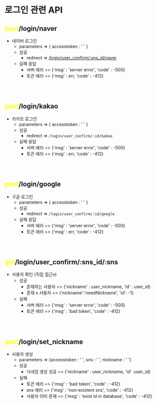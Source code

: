 # 로그인 관련 API

## <span style="color : yellow">post</span>/login/naver
-  네이버 로그인
    - parameters => { accesstoken : ' ' }
    - 성공
        - redirect => [/login/user_confirm/:sns_id/naver](#get/login/user_confirm/:sns_id/:sns)
    - 실패 응답
        - 서버 에러 => {'msg' : 'server error', 'code' : -500}
        - 토큰 에러 => {'msg' : err, 'code' : -412}

<br>
<br>

## <span style="color : yellow">post</span>/login/kakao
-  카카오 로그인
    - parameters => { accesstoken : ' ' }
    - 성공
        - redirect => `/login/user_confirm/:id/kakao`
    - 실패 응답
        - 서버 에러 => {'msg' : 'server error', 'code' : -500}
        - 토큰 에러 => {'msg' : err, 'code' : -412}


<br>
<br>

## <span style="color : yellow">post</span>/login/google
-  구글 로그인
    - parameters => { accesstoken : ' ' }
    - 성공
        - redirect => `/login/user_confirm/:id/google`
    - 실패 응답
        - 서버 에러 => {'msg' : 'server error', 'code' : -500}
        - 토큰 에러 => {'msg' : err, 'code' : -412}

<br>
<br>

## <span style="color : yellow">get</span>/login/user_confirm/:sns_id/:sns
- 사용자 확인 (직접 접근x)
    - 성공
        - 존재하는 사용자 => {'nickname' : user_nickname, 'id' : user_id} 
        - 존재 x 사용자 => {'nickname':'needNickname', 'id': -1}
    - 실패
        - 서버 에러 => {'msg' : 'server error', 'code' : -500}
        - 토큰 에러 => {'msg' : 'bad token', 'code' : -412}

<br>
<br>

## <span style="color : yellow">post</span>/login/set_nickname
- 사용자 생성
    - parameters => {accesstoken : ' ', sns : ' ', nickname : ' '} 
    - 성공
        - 닉네임 생성 성공 => {'nickname' : user_nickname, 'id' :user_id}
    - 실패
        - 토큰 에러 => {'msg' : 'bad token', 'code' : -412}
        - sns 에러 => {'msg' : 'non-existent sns', 'code' : -412}
        - 사용자 이미 존재 => {'msg' : 'exist id in database', 'code' : -412}
